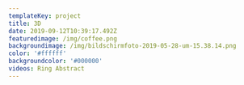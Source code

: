 ```yaml
---
templateKey: project
title: 3D
date: 2019-09-12T10:39:17.492Z
featuredimage: /img/coffee.png
backgroundimage: /img/bildschirmfoto-2019-05-28-um-15.38.14.png
color: '#ffffff'
backgroundcolor: '#000000'
videos: Ring Abstract
---
```


